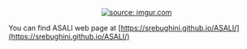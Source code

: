 <p align="center">
  <a href="https://srebughini.github.io/ASALI/"><img src="https://i.imgur.com/T5W1buFm.png" title="source: imgur.com" /></a>
</p>

You can find ASALI web page at [https://srebughini.github.io/ASALI/](https://srebughini.github.io/ASALI/)

